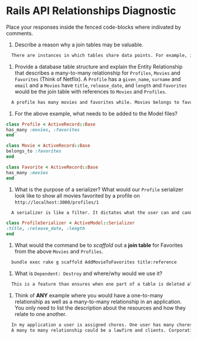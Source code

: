 # Rails API Relationships Diagnostic

Place your responses inside the fenced code-blocks where indivated by comments.

1.  Describe a reason why a join tables may be valuable.

```txt
  There are instances in which tables share data points. For example, in my project, in order to reduce amibiguity, assignments are made by user ID rather than the user itself because the ID is totally unique.
```

1.  Provide a database table structure and explain the Entity Relationship that
describes a many-to-many relationship for `Profiles`, `Movies` and `Favorites`
(Think of Netflix). A `Profile` has a `given_name`, `surname` and `email` and a
`Movies` have `title`, `release_date`, and `length` and `Favorites` would be the
join table with references to `Movies` and `Profiles`.

```txt
  A profile has many movies and favorites while. Movies belongs to favorites and favorites has many movies and belongs to one profile.
```

1.  For the above example, what needs to be added to the Model files?

```rb
class Profile < ActiveRecord::Base
has_many :movies, :favorites
end
```

```rb
class Movie < ActiveRecord::Base
belongs_to :favorites
end
```

```rb
class Favorite < ActiveRecord::Base
has_many :movies
end
```

1.  What is the purpose of a serializer? What would our `Profile` serializer look
like to show all movies favorited by a profile on
`http://localhost:3000/profiles/1`

```txt
  A serializer is like a filter. It dictates what the user can and cannot see.
```

```rb
class ProfileSerializer < ActiveModel::Serializer
:title, :release_date, :length
end
```

1.  What would the command be to _scaffold_ out a **join table** for Favorites from
the above `Movies` and `Profiles`.

```sh
  bundle exec rake g scaffold AddMovieToFavorites title:reference
```

1.  What is `Dependent: Destroy` and where/why would we use it?

```txt
  This is a feature than ensures when one part of a table is deleted all other associated data is removed as well. So, if a user is deleted, so are all of their movies and favorites as opposed to having leftover data as artifacts.
```

1.  Think of **ANY** example where you would have a one-to-many relationship as well
as a many-to-many relationship in an application. You only need to list the
description about the resources and how they relate to one another.

```txt
  In my application a user is assigned chores. One user has many chores asssigned to them.
  A many to many relationship could be a lawfirm and clients. Corporations have many lawyers that handle their operations while those lawyers probablye have many clients.
```
